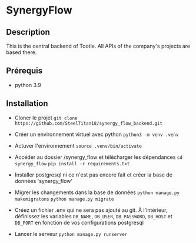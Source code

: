 # SynergyFlow

## Description

This is the central backend of Tootle. All APIs of the company's projects are based there.

## Prérequis

- python 3.9

## Installation

- Cloner le projet
  `git clone https://github.com/SteelTitan18/synergy_flow_backend.git`

- Créer un environnement virtuel avec python
  `python3 -m venv .venv`

- Actuver l'environnement
  `source .venv/bin/activate`

- Accéder au dossier /synergy_flow et télécharger les dépendances
  `cd synergy_flow`
  `pip install -r requirements.txt`

- Installer postgresql ni ce n'est pas encore fait et créer la base de données 'synergy_flow'

- Migrer les changements dans la base de données
  `python manage.py makemigratons`
  `python manage.py migrate`

- Créez un fichier .env qui ne sera pas ajouté au git. À l'intérieur, définissez les variables `DB_NAME`, `DB_USER`, `DB_PASSWORD`,
  `DB_HOST` et `DB_PORT` en fonction de vos configurations postgresql

- Lancer le serveur `python manage.py runserver`
